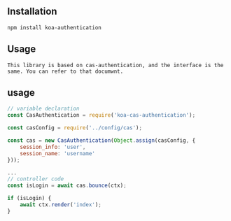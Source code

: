 ## Installation

    npm install koa-authentication

## Usage

    This library is based on cas-authentication, and the interface is the same. You can refer to that documwnt.

## usage

````javascript
// variable declaration
const CasAuthentication = require('koa-cas-authentication');

const casConfig = require('../config/cas');

const cas = new CasAuthentication(Object.assign(casConfig, {
    session_info: 'user',
    session_name: 'username'
}));

...
// controller code
const isLogin = await cas.bounce(ctx);

if (isLogin) {
    await ctx.render('index');
}

````
